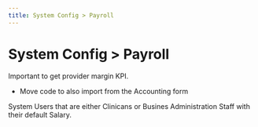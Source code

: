 ```yaml
---
title: System Config > Payroll
---
```


# System Config > Payroll

Important to get provider margin KPI.

- Move code to also import from the Accounting form

System Users that are either Clinicans or Busines Administration Staff with their default Salary.
